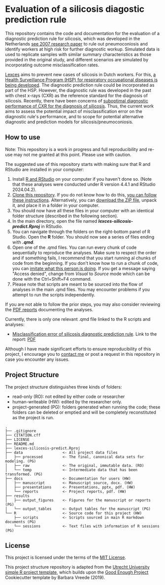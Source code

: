 # Evaluation of a silicosis diagostic prediction rule

This repository contains the code and documentation for the evaluation of a diagnostic prediction rule for silicosis, which was developed in the Netherlands [see 2007 research paper](https://oem.bmj.com/lookup/doi/10.1136/oem.2006.027904) to rule out pneumoconiosis and identify workers at high risk for further diagnostic workup. Simulated data is used to replicate samples with similar summary characteristics as those provided in the original study, and different scenarios are simulated by incorporating outcome misclassification rates.

[Lexces](https://www.lexces.nl/) aims to prevent new cases of silicosis in Dutch workers. For this, [a Health Surveillance Program (HSP) for respiratory occupational diseases is being developed](https://www.lexces.nl/en/node/52). The diagnostic prediction rule could be incorporated as part of the HSP. However, the diagnostic rule was developed in the past with chest x-rays (CXR) as the reference standard for the diagnosis of silicosis. Recently, there have been concerns of [suboptimal diagnostic performance of CXR for the diagnosis of silicosis](https://onlinelibrary.wiley.com/doi/10.1111/resp.14755). Thus, the current work aims to assess the potential impact of misclassification error on the diagnostic rule's performance, and to scope for potential alternative diagnostic and prediction models for silicosis/pneumoconiosis. 

## How to use 

Note: This repository is a work in progress and full reproducibility and re-use may not me granted at this point. Please use with caution. 

The suggested use of this repository starts with making sure that R and RStudio are installed in your computer:
1. Install [R and RStudio](https://posit.co/download/rstudio-desktop/) on your computer if you haven't done so. (Note that these analyses were conducted under R version 4.4.1 and RStudio 2024.04.2).
2. [Clone this repository](https://docs.github.com/en/repositories/creating-and-managing-repositories/cloning-a-repository). If you do not know how to do this, [you can follow these instructions](https://docs.github.com/en/desktop/overview/getting-started-with-github-desktop). Alternatively, you can [download the ZIP file](https://github.com/UtrechtUniversity/lexces-silicosis-predict/archive/refs/heads/main.zip), unpack it, and place it in a folder in your computer.
3. You should now have all these files in your computer with an identical folder structure (described in the following section).
4. In the main directory, open the file named ***lexces-silicosis-predict.Rproj*** in RStudio.
5. You can navigate through the folders on the right-bottom panel of R Studio. Open the **R** folder. You should now see a series of files ending with ***.qmd***.
6. Open one of the .qmd files. You can run every chunk of code sequentially to reproduce the analyses. Make sure to respect the order and if something fails, I recommend that you start running al chunks of code from the beginning. If you don't know how to run a chunk of code, you can [imitate what this person is doing](https://youtu.be/RPF6gGyeJmg?feature=shared&t=30). If you get a message saying "Access denied", change from *Visual* to *Source* mode which can be done with the Ctrl+Shift+F4 command.
7. Please note that scripts are meant to be sourced into the flow of analyses in the main .qmd files. You may encounter problems if you attempt to run the scripts independently. 

If you are not able to follow the prior steps, you may also consider reviewing the [PDF reports](docs/reports) documenting the analyses. 

Currently, there is only one relevant .qmd file linked to the R scripts and analyses: 

-   [Misclassification error of silicosis diagnostic prediction rule](R/Silicosis_diagnostic_rule.qmd). Link to the report: [PDF](docs/reports/Silicosis_diagnostic_rule.pdf)

Although I have made significant efforts to ensure reproducibility of this project, I encourage you to [contact me](mailto:j.mancillagalindo@uu.nl) or post a request in this repository in case you encounter any issues.   

## Project Structure

The project structure distinguishes three kinds of folders:
- read-only (RO): not edited by either code or researcher
- human-writeable (HW): edited by the researcher only.
- project-generated (PG): folders generated when running the code; these folders can be deleted or emptied and will be completely reconstituted as the project is run.

```         
.
├── .gitignore
├── CITATION.cff
├── LICENSE
├── README.md
├── lexces-silicosis-predict.Rproj
├── data                  <- All project data files
│   ├── processed         <- The final, canonical data sets for modeling. (PG)
│   ├── raw               <- The original, immutable data. (RO)
│   └── temp              <- Intermediate data that has been transformed. (PG)
├── docs                  <- Documentation for users (HW)
│   ├── manuscript        <- Manuscript source, docx. (HW)
│   ├── presentations     <- Presentations, pptx, pdf. (HW)
│   └── reports           <- Project reports, pdf. (HW)
├── results
│   ├── output_figures    <- Figures for the manuscript or reports (PG)
│   └── output_tables     <- Output tables for the manuscript (PG)
└── R                     <- Source code for this project (HW)
    ├── scripts           <- Scripts sourced in main R markdown documents (PG)
    └── sessions          <- Text files with information of R sessions (PG)

```

## License

This project is licensed under the terms of the [MIT License](/LICENSE).

This project structure repository is adapted from the [Utrecht University simple R project template](https://github.com/UtrechtUniversity/simple-r-project), which builds upon the [Good Enough Project](https://github.com/bvreede/good-enough-project) Cookiecutter template by Barbara Vreede (2019).
